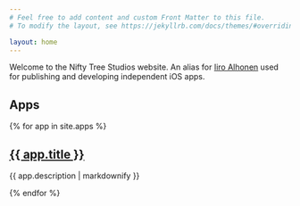 ```yaml
---
# Feel free to add content and custom Front Matter to this file.
# To modify the layout, see https://jekyllrb.com/docs/themes/#overriding-theme-defaults

layout: home
---
```

Welcome to the Nifty Tree Studios website. An alias for [Iiro Alhonen](https://www.iiroalhonen.com) used for publishing and developing independent iOS apps.

## Apps

{% for app in site.apps %}
  <h2>
    <a href="{{ app.url }}">
      {{ app.title }}
    </a>
  </h2>
  <p>{{ app.description | markdownify }}</p>
{% endfor %}
